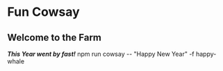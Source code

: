 # Fun Cowsay
## Welcome to the Farm
***This Year went by fast!***
npm run cowsay -- "Happy New Year" -f happy-whale